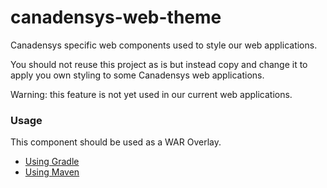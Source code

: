 canadensys-web-theme
====================

Canadensys specific web components used to style our web applications.

You should not reuse this project as is but instead copy and change it to apply you own styling to some Canadensys web applications.

Warning: this feature is not yet used in our current web applications.

### Usage
This component should be used as a WAR Overlay.

* [Using Gradle](https://github.com/scalding/gradle-waroverlay-plugin)
* [Using Maven](http://maven.apache.org/plugins/maven-war-plugin/overlays.html)